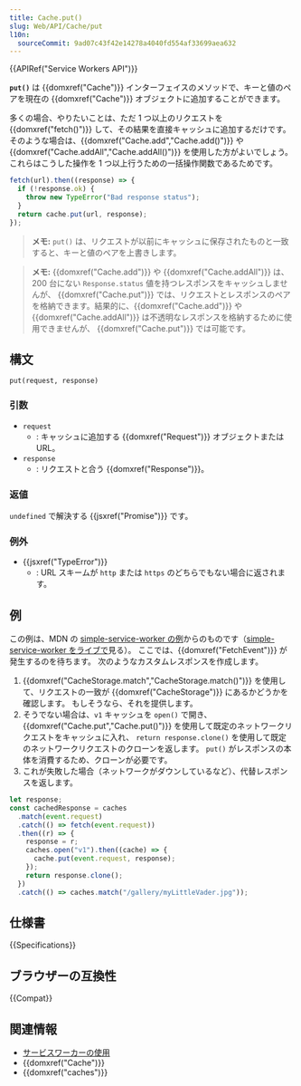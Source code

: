 ```yaml
---
title: Cache.put()
slug: Web/API/Cache/put
l10n:
  sourceCommit: 9ad07c43f42e14278a4040fd554af33699aea632
---
```


{{APIRef("Service Workers API")}}

**`put()`** は {{domxref("Cache")}} インターフェイスのメソッドで、キーと値のペアを現在の {{domxref("Cache")}} オブジェクトに追加することができます。

多くの場合、やりたいことは、ただ 1 つ以上のリクエストを {{domxref("fetch()")}} して、その結果を直接キャッシュに追加するだけです。そのような場合は、{{domxref("Cache.add","Cache.add()")}} や {{domxref("Cache.addAll","Cache.addAll()")}} を使用した方がよいでしょう。 これらはこうした操作を 1 つ以上行うための一括操作関数であるためです。

```js
fetch(url).then((response) => {
  if (!response.ok) {
    throw new TypeError("Bad response status");
  }
  return cache.put(url, response);
});
```

> **メモ:** `put()` は、リクエストが以前にキャッシュに保存されたものと一致すると、キーと値のペアを上書きします。

> **メモ:** {{domxref("Cache.add")}} や {{domxref("Cache.addAll")}} は、200 台にない `Response.status` 値を持つレスポンスをキャッシュしませんが、 {{domxref("Cache.put")}} では、リクエストとレスポンスのペアを格納できます。結果的に、{{domxref("Cache.add")}} や {{domxref("Cache.addAll")}} は不透明なレスポンスを格納するために使用できませんが、 {{domxref("Cache.put")}} では可能です。

## 構文

```js-nolint
put(request, response)
```

### 引数

- `request`
  - : キャッシュに追加する {{domxref("Request")}} オブジェクトまたは URL。
- `response`
  - : リクエストと合う {{domxref("Response")}}。

### 返値

`undefined` で解決する {{jsxref("Promise")}} です。

### 例外

- {{jsxref("TypeError")}}
  - : URL スキームが `http` または `https` のどちらでもない場合に返されます。

## 例

この例は、MDN の [simple-service-worker の例](https://github.com/mdn/dom-examples/tree/main/service-worker/simple-service-worker)からのものです（[simple-service-worker をライブで](https://bncb2v.csb.app/)見る）。 ここでは、{{domxref("FetchEvent")}} が発生するのを待ちます。 次のようなカスタムレスポンスを作成します。

1. {{domxref("CacheStorage.match","CacheStorage.match()")}} を使用して、リクエストの一致が {{domxref("CacheStorage")}} にあるかどうかを確認します。 もしそうなら、それを提供します。
2. そうでない場合は、`v1` キャッシュを `open()` で開き、{{domxref("Cache.put","Cache.put()")}} を使用して既定のネットワークリクエストをキャッシュに入れ、 `return response.clone()` を使用して既定のネットワークリクエストのクローンを返します。 `put()` がレスポンスの本体を消費するため、クローンが必要です。
3. これが失敗した場合（ネットワークがダウンしているなど）、代替レスポンスを返します。

```js
let response;
const cachedResponse = caches
  .match(event.request)
  .catch(() => fetch(event.request))
  .then((r) => {
    response = r;
    caches.open("v1").then((cache) => {
      cache.put(event.request, response);
    });
    return response.clone();
  })
  .catch(() => caches.match("/gallery/myLittleVader.jpg"));
```

## 仕様書

{{Specifications}}

## ブラウザーの互換性

{{Compat}}

## 関連情報

- [サービスワーカーの使用](/ja/docs/Web/API/Service_Worker_API/Using_Service_Workers)
- {{domxref("Cache")}}
- {{domxref("caches")}}
